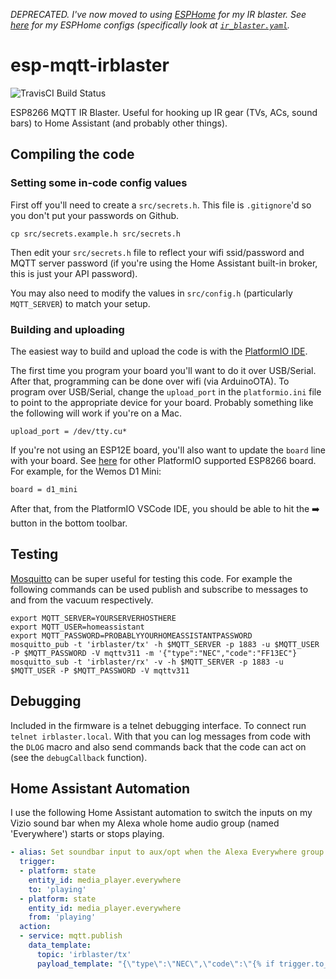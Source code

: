 *DEPRECATED. I've now moved to using [ESPHome](https://esphome.io/) for my IR blaster. See [here](https://github.com/johnboiles/homeassistant-config/tree/master/esphome) for my ESPHome configs (specifically look at [`ir_blaster.yaml`](https://github.com/johnboiles/homeassistant-config/blob/master/esphome/ir_blaster.yaml).*

# esp-mqtt-irblaster
![TravisCI Build Status](https://travis-ci.com/johnboiles/esp-mqtt-irblaster.svg?branch=master)

ESP8266 MQTT IR Blaster. Useful for hooking up IR gear (TVs, ACs, sound bars) to Home Assistant (and probably other things).

## Compiling the code

### Setting some in-code config values

First off you'll need to create a `src/secrets.h`. This file is `.gitignore`'d so you don't put your passwords on Github.

    cp src/secrets.example.h src/secrets.h

Then edit your `src/secrets.h` file to reflect your wifi ssid/password and MQTT server password (if you're using the Home Assistant built-in broker, this is just your API password).

You may also need to modify the values in `src/config.h` (particularly `MQTT_SERVER`) to match your setup.

### Building and uploading

The easiest way to build and upload the code is with the [PlatformIO IDE](http://platformio.org/platformio-ide).

The first time you program your board you'll want to do it over USB/Serial. After that, programming can be done over wifi (via ArduinoOTA). To program over USB/Serial, change the `upload_port` in the `platformio.ini` file to point to the appropriate device for your board. Probably something like the following will work if you're on a Mac.

    upload_port = /dev/tty.cu*

If you're not using an ESP12E board, you'll also want to update the `board` line with your board. See [here](http://docs.platformio.org/en/latest/platforms/espressif8266.html) for other PlatformIO supported ESP8266 board. For example, for the Wemos D1 Mini:

    board = d1_mini

After that, from the PlatformIO VSCode IDE, you should be able to hit the ➡️ button in the bottom toolbar.

## Testing

[Mosquitto](https://mosquitto.org/) can be super useful for testing this code. For example the following commands can be used publish and subscribe to messages to and from the vacuum respectively.

```
export MQTT_SERVER=YOURSERVERHOSTHERE
export MQTT_USER=homeassistant
export MQTT_PASSWORD=PROBABLYYOURHOMEASSISTANTPASSWORD
mosquitto_pub -t 'irblaster/tx' -h $MQTT_SERVER -p 1883 -u $MQTT_USER -P $MQTT_PASSWORD -V mqttv311 -m '{"type":"NEC","code":"FF13EC"}
mosquitto_sub -t 'irblaster/rx' -v -h $MQTT_SERVER -p 1883 -u $MQTT_USER -P $MQTT_PASSWORD -V mqttv311
```

## Debugging

Included in the firmware is a telnet debugging interface. To connect run `telnet irblaster.local`. With that you can log messages from code with the `DLOG` macro and also send commands back that the code can act on (see the `debugCallback` function).

## Home Assistant Automation

I use the following Home Assistant automation to switch the inputs on my Vizio sound bar when my Alexa whole home audio group (named 'Everywhere') starts or stops playing.

```yaml
- alias: Set soundbar input to aux/opt when the Alexa Everywhere group starts/stops
  trigger:
  - platform: state
    entity_id: media_player.everywhere
    to: 'playing'
  - platform: state
    entity_id: media_player.everywhere
    from: 'playing'
  action:
  - service: mqtt.publish
    data_template:
      topic: 'irblaster/tx'
      payload_template: "{\"type\":\"NEC\",\"code\":\"{% if trigger.to_state.state == 'playing' %}FF8D72{% else %}FF13EC{% endif %}\"}"
```
